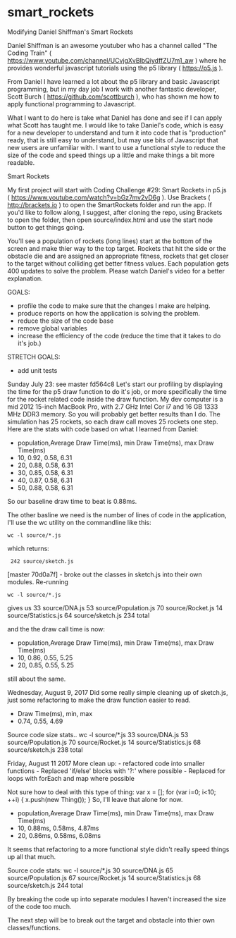 # smart_rockets
Modifying Daniel Shiffman's Smart Rockets

Daniel Shiffman is an awesome youtuber who has a channel called "The Coding Train"  ( https://www.youtube.com/channel/UCvjgXvBlbQiydffZU7m1_aw ) where he provides wonderful javascript tutorials using the p5 library ( https://p5.js ).

From Daniel I have learned a lot about the p5 library and basic Javascript programming, but in my day job I work with another fantastic developer, Scott Burch ( https://github.com/scottburch ), who has shown me how to apply functional programming to Javascript. 

What I want to do here is take what Daniel has done and see if I can apply what Scott has taught me. I would like to take Daniel's code, which is easy for a new developer to understand and turn it into code that is "production" ready, that is still easy to understand, but may use bits of Javascript that new users are unfamiliar with. I want to use a functional style to reduce the size of the code and speed things up a little and make things a bit more readable.


Smart Rockets

My first project will start with Coding Challenge #29: Smart Rockets in p5.js ( https://www.youtube.com/watch?v=bGz7mv2vD6g ). Use Brackets ( http://brackets.io ) to open the SmartRockets folder and run the app. If you'd like to follow along, I suggest, after cloning the repo, using Brackets to open the folder, then open source/index.html and use the start node button to get things going.

You'll see a population of rockets (long lines) start at the bottom of the screen and make thier way to the top target. Rockets that hit the side or the obstacle die and are assigned an appropriate fitness, rockets that get closer to the target without colliding get better fitness values. Each population gets 400 updates to solve the problem. Please watch Daniel's video for a better explanation.


GOALS:
- profile the code to make sure that the changes I make are helping.
- produce reports on how the application is solving the problem.
- reduce the size of the code base
- remove global variables
- increase the efficiency of the code (reduce the time that it takes to do it's job.)

STRETCH GOALS:
- add unit tests

Sunday July 23: see master fd564c8
Let's start our profiling by displaying the time for the p5 draw function to do it's job, or more specifically the time for the rocket related code inside the draw function. My dev computer is a mid 2012 15-inch MacBook Pro, with 2.7 GHz Intel Cor i7 and 16 GB 1333 MHz DDR3 memory. So you will probably get better results than I do. The simulation has 25 rockets, so each draw call moves 25 rockets one step. Here are the stats with code based on what I learned from Daniel:

- population,Average Draw Time(ms), min Draw Time(ms), max Draw Time(ms)
-  10, 0.92, 0.58, 6.31
-  20, 0.88, 0.58, 6.31
-  30, 0.85, 0.58, 6.31
-  40, 0.87, 0.58, 6.31
-  50, 0.88, 0.58, 6.31

So our baseline draw time to beat is 0.88ms.

The other basline we need is the number of lines of code in the application, I'll use the wc utility on the commandline like this:

    wc -l source/*.js
    
which returns:

     242 source/sketch.js


[master 70d0a7f] - broke out the classes in sketch.js into their own modules. Re-running

    wc -l source/*.js
    
gives us
      33 source/DNA.js
      53 source/Population.js
      70 source/Rocket.js
      14 source/Statistics.js
      64 source/sketch.js
     234 total
     
and the the draw call time is now:

- population,Average Draw Time(ms), min Draw Time(ms), max Draw Time(ms)
- 10, 0.86, 0.55, 5.25
- 20, 0.85, 0.55, 5.25

still about the same.

Wednesday, August 9, 2017
Did some really simple cleaning up of sketch.js, just some refactoring to make the draw function easier to read.
- Draw Time(ms), min, max
- 0.74, 0.55, 4.69

Source code size stats..
    wc -l source/*.js
      33 source/DNA.js
      53 source/Population.js
      70 source/Rocket.js
      14 source/Statistics.js
      68 source/sketch.js
     238 total
     
Friday, August 11 2017
More clean up: 
    - refactored code into smaller functions
    - Replaced 'if/else' blocks with '?:' where possible
    - Replaced for loops with forEach and map where possible
    
Not sure how to deal with this type of thing:
    var x = [];
    for (var i=0; i<10; ++i) {
        x.push(new Thing());
    }
So, I'll leave that alone for now.

- population,Average Draw Time(ms), min Draw Time(ms), max Draw Time(ms)
- 10, 0.88ms, 0.58ms, 4.87ms
- 20, 0.86ms, 0.58ms, 6.08ms
    
It seems that refactoring to a more functional style didn't really speed things up all that much.

Source code stats:
    wc -l source/*.js
      30 source/DNA.js
      65 source/Population.js
      67 source/Rocket.js
      14 source/Statistics.js
      68 source/sketch.js
     244 total

By breaking the code up into separate modules I haven't increased the size of the code too much. 

The next step will be to break out the target and obstacle into thier own classes/functions.
